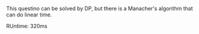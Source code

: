 This questino can be solved by DP, but there is a Manacher's algorithm that can do linear time.

RUntime: 320ms
